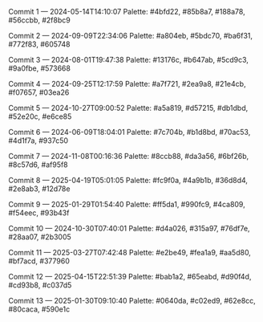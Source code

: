 Commit 1 — 2024-05-14T14:10:07
Palette: #4bfd22, #85b8a7, #188a78, #56ccbb, #2f8bc9

Commit 2 — 2024-09-09T22:34:06
Palette: #a804eb, #5bdc70, #ba6f31, #772f83, #605748

Commit 3 — 2024-08-01T19:47:38
Palette: #13176c, #b647ab, #5cd9c3, #9a0fbe, #573668

Commit 4 — 2024-09-25T12:17:59
Palette: #a7f721, #2ea9a8, #21e4cb, #f07657, #03ea26

Commit 5 — 2024-10-27T09:00:52
Palette: #a5a819, #d57215, #db1dbd, #52e20c, #e6ce85

Commit 6 — 2024-06-09T18:04:01
Palette: #7c704b, #b1d8bd, #70ac53, #4d1f7a, #937c50

Commit 7 — 2024-11-08T00:16:36
Palette: #8ccb88, #da3a56, #6bf26b, #8c57d6, #af95f8

Commit 8 — 2025-04-19T05:01:05
Palette: #fc9f0a, #4a9b1b, #36d8d4, #2e8ab3, #12d78e

Commit 9 — 2025-01-29T01:54:40
Palette: #ff5da1, #990fc9, #4ca809, #f54eec, #93b43f

Commit 10 — 2024-10-30T07:40:01
Palette: #d4a026, #315a97, #76df7e, #28aa07, #2b3005

Commit 11 — 2025-03-27T07:42:48
Palette: #e2be49, #fea1a9, #aa5d80, #bf7acd, #377960

Commit 12 — 2025-04-15T22:51:39
Palette: #bab1a2, #65eabd, #d90f4d, #cd93b8, #c037d5

Commit 13 — 2025-01-30T09:10:40
Palette: #0640da, #c02ed9, #62e8cc, #80caca, #590e1c

